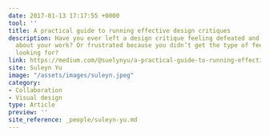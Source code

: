 ```yaml
---
date: 2017-01-13 17:17:55 +0000
tool: ''
title: A practical guide to running effective design critiques
description: Have you ever left a design critique feeling defeated and less excited
  about your work? Or frustrated because you didn’t get the type of feedback you were
  looking for?
link: https://medium.com/@suelynyu/a-practical-guide-to-running-effective-design-critiques-c6e8166c9eb0
site: Suleyn Yu
image: "/assets/images/suleyn.jpeg"
category:
- Collaboration
- Visual design
type: Article
preview: ''
site_reference: _people/suleyn-yu.md
---
```


